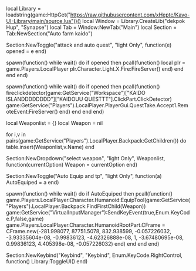 local Library = loadstring(game:HttpGet("https://raw.githubusercontent.com/xHeptc/Kavo-UI-Library/main/source.lua"))()
local Window = Library.CreateLib("dekpok Hup", "Synapse")
local Tab = Window:NewTab("Main")
local Section = Tab:NewSection("Auto farm kaido")

Section:NewToggle("attack and auto quest", "light Only", function(e)
opened = e
end)

spawn(function()
while wait() do
if opened then
	pcall(function()
local plr = game.Players.LocalPlayer
   plr.Character.Light.X.Fire:FireServer()
end)
end
end
end)



spawn(function()
while wait() do
if opened then
pcall(function()
	fireclickdetector(game:GetService("Workspace")["KAIDO ISLANDDDDDDDD"]["KAIDOUU QUESTTT"].ClickPart.ClickDetector)
game:GetService("Players").LocalPlayer.PlayerGui.QuestTake.Accept1.RemoteEvent:FireServer()
end)
end
end
end)


 




local Weaponlist = {}
local Weapon = nil

for i,v in pairs(game:GetService("Players").LocalPlayer.Backpack:GetChildren()) do
    table.insert(Weaponlist,v.Name)
end

Section:NewDropdown("select weapon", "light Only", Weaponlist, function(currentOption)
    Weapon = currentOption
end)

Section:NewToggle("Auto Equip and tp", "light Only", function(a)
AutoEquiped = a
end)

spawn(function()
while wait() do
if AutoEquiped then
pcall(function()
game.Players.LocalPlayer.Character.Humanoid:EquipTool(game:GetService("Players").LocalPlayer.Backpack:FindFirstChild(Weapon))
game:GetService("VirtualInputManager"):SendKeyEvent(true,Enum.KeyCode.P,false,game)
game.Players.LocalPlayer.Character.HumanoidRootPart.CFrame = CFrame.new(-281.998077, 87751.5078, 832.938599, -0.057226032, -3.93335604e-08, -0.99836123, -4.62326888e-08, 1, -3.67480695e-08, 0.99836123, 4.405398e-08, -0.057226032) 
end)
end
end
end)

Section:NewKeybind("Keybind", "Keybind", Enum.KeyCode.RightControl, function()
	Library:ToggleUI()
end)


